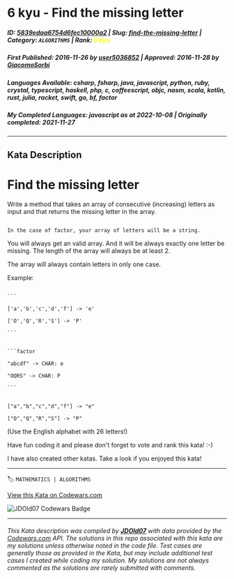 # 6 kyu - Find the missing letter

##### **ID**: [5839edaa6754d6fec10000a2](https://www.codewars.com/kata/5839edaa6754d6fec10000a2) | **Slug**: [find-the-missing-letter](https://www.codewars.com/kata/5839edaa6754d6fec10000a2) | **Category**: `ALGORITHMS` | **Rank**: <span style="color:yellow">6 kyu</span>

##### **First Published**: 2016-11-26 ***by*** [user5036852](https://www.codewars.com/users/user5036852) | **Approved**: 2016-11-28 ***by*** [GiacomoSorbi](https://www.codewars.com/users/GiacomoSorbi)

##### **Languages Available**: csharp, fsharp, java, javascript, python, ruby, crystal, typescript, haskell, php, c, coffeescript, objc, nasm, scala, kotlin, rust, julia, racket, swift, go, bf, factor

##### **My Completed Languages**: javascript ***as at*** 2022-10-08 | **Originally completed**: 2021-11-27

---

## Kata Description


# Find the missing letter



Write a method that takes an array of consecutive (increasing) letters as input and that returns the missing letter in the array.



~~~if:factor

In the case of factor, your array of letters will be a string.

~~~



You will always get an valid array. And it will be always exactly one letter be missing. The length of the array will always be at least 2.<br>

The array will always contain letters in only one case.



Example:

~~~if-not:swift,factor

```

['a','b','c','d','f'] -> 'e'

['O','Q','R','S'] -> 'P'

```

~~~



~~~if:factor

```factor

"abcdf" -> CHAR: e

"OQRS" -> CHAR: P

```

~~~



```if:swift

["a","b","c","d","f"] -> "e"

["O","Q","R","S"] -> "P"

```



(Use the English alphabet with 26 letters!)



Have fun coding it and please don't forget to vote and rank this kata! :-) 



I have also created other katas. Take a look if you enjoyed this kata!

---


🏷 `MATHEMATICS | ALGORITHMS`


[View this Kata on Codewars.com](https://www.codewars.com/kata/5839edaa6754d6fec10000a2)

![](https://www.codewars.com/users/jdold07/badges/large "JDOld07 Codewars Badge")

---

###### *This Kata description was compiled by [**JDOld07**](https://tpstech.dev) with data provided by the [Codewars.com](https://www.codewars.com) API.  The solutions in this repo associated with this kata are my solutions unless otherwise noted in the code file.  Test cases are generally those as provided in the Kata, but may include additional test cases I created while coding my solution.  My solutions are not always commented as the solutions are rarely submitted with comments.*
